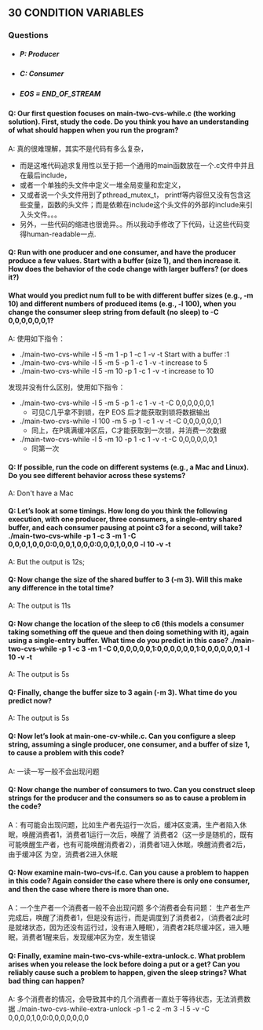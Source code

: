 ## 30 CONDITION VARIABLES

### Questions

* ##### P: Producer
* ##### C: Consumer
* ##### EOS = END_OF_STREAM

#### Q: Our first question focuses on main-two-cvs-while.c (the working solution). First, study the code. Do you think you have an understanding of what should happen when you run the program?

A: 真的很难理解，其实不是代码有多么复杂，

* 而是这堆代码追求复用性以至于把一个通用的main函数放在一个.c文件中并且在最后include，
* 或者一个单独的头文件中定义一堆全局变量和宏定义，
* 又或者说一个头文件用到了pthread_mutex_t， printf等内容但又没有包含这些变量，函数的头文件；而是依赖在include这个头文件的外部的include来引入头文件。。。
* 另外，一些代码的缩进也很诡异。。所以我动手修改了下代码，让这些代码变得human-readable一点.

#### Q: Run with one producer and one consumer, and have the producer produce a few values. Start with a buffer (size 1), and then increase it. How does the behavior of the code change with larger buffers? (or does it?)

#### What would you predict num full to be with different buffer sizes (e.g., -m 10) and different numbers of produced items (e.g., -l 100), when you change the consumer sleep string from default (no sleep) to -C 0,0,0,0,0,0,1?

A: 使用如下指令：

* ./main-two-cvs-while -l 5 -m 1 -p 1 -c 1 -v -t   Start with a buffer :1
* ./main-two-cvs-while -l 5 -m 5 -p 1 -c 1 -v -t   increase to 5
* ./main-two-cvs-while -l 5 -m 10 -p 1 -c 1 -v -t  increase to 10

发现并没有什么区别，使用如下指令：

* ./main-two-cvs-while -l 5 -m 5 -p 1 -c 1 -v -t -C 0,0,0,0,0,0,1
  * 可见C几乎拿不到锁，在P EOS 后才能获取到锁将数据输出
* ./main-two-cvs-while -l 100 -m 5 -p 1 -c 1 -v -t -C 0,0,0,0,0,0,1
  * 同上，在P填满缓冲区后，C才能获取到一次锁，并消费一次数据
* ./main-two-cvs-while -l 5 -m 10 -p 1 -c 1 -v -t -C 0,0,0,0,0,0,1
  * 同第一次

#### Q: If possible, run the code on different systems (e.g., a Mac and Linux). Do you see different behavior across these systems?

A: Don't have a Mac

#### Q: Let’s look at some timings. How long do you think the following execution, with one producer, three consumers, a single-entry shared buffer, and each consumer pausing at point c3 for a second, will take? ./main-two-cvs-while -p 1 -c 3 -m 1 -C 0,0,0,1,0,0,0:0,0,0,1,0,0,0:0,0,0,1,0,0,0 -l 10 -v -t

A: But the output is 12s;

#### Q: Now change the size of the shared buffer to 3 (-m 3). Will this make any difference in the total time?

A: The output is 11s

#### Q: Now change the location of the sleep to c6 (this models a consumer taking something off the queue and then doing something with it), again using a single-entry buffer. What time do you predict in this case? ./main-two-cvs-while -p 1 -c 3 -m 1 -C 0,0,0,0,0,0,1:0,0,0,0,0,0,1:0,0,0,0,0,0,1 -l 10 -v -t

A: The output is 5s

#### Q: Finally, change the buffer size to 3 again (-m 3). What time do you predict now?

A: The output is 5s

#### Q: Now let’s look at main-one-cv-while.c. Can you configure a sleep string, assuming a single producer, one consumer, and a buffer of size 1, to cause a problem with this code?

A: 一读一写一般不会出现问题

#### Q: Now change the number of consumers to two. Can you construct sleep strings for the producer and the consumers so as to cause a problem in the code?

A：有可能会出现问题，比如生产者先运行一次后，缓冲区变满，生产者陷入休眠，唤醒消费者1，消费者1运行一次后，唤醒了
消费者2（这一步是随机的，既有可能唤醒生产者，也有可能唤醒消费者2），消费者1进入休眠，唤醒消费者2后，由于缓冲区
为空，消费者2进入休眠

#### Q: Now examine main-two-cvs-if.c. Can you cause a problem to happen in this code? Again consider the case where there is only one consumer, and then the case where there is more than one.

A：一个生产者一个消费者一般不会出现问题
多个消费者会有问题：
  生产者生产完成后，唤醒了消费者1，但是没有运行，而是调度到了消费者2，（消费者2此时是就绪状态，因为还没有运行过，没有进入睡眠），消费者2耗尽缓冲区，进入睡眠，消费者1醒来后，发现缓冲区为空，发生错误

#### Q: Finally, examine main-two-cvs-while-extra-unlock.c. What problem arises when you release the lock before doing a put or a get? Can you reliably cause such a problem to happen, given the sleep strings? What bad thing can happen?

A: 多个消费者的情况，会导致其中的几个消费者一直处于等待状态，无法消费数据
./main-two-cvs-while-extra-unlock -p 1 -c 2 -m 3 -l 5 -v -C 0,0,0,0,1,0,0:0,0,0,0,0,0,0